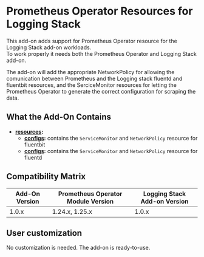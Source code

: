 # Prometheus Operator Resources for Logging Stack

This add-on adds support for Prometheus Operator resource for the Logging Stack add-on workloads.  
To work properly it needs both the Prometheus Operator and Logging Stack add-on.

The add-on will add the appropriate NetworkPolicy for allowing the comunication between Prometheus and the
Logging stack fluentd and fluentbit resources, and the SerciceMonitor resources for letting the Prometheus Operator
to generate the correct configuration for scraping the data.

## What the Add-On Contains

- **[resources](./resources):**
  - **[configs](./resources/fluentbit):** contains the `ServiceMonitor` and `NetworkPolicy` resource for fluentbit
  - **[configs](./resources/fluentd):** contains the `ServiceMonitor` and `NetworkPolicy` resource for fluentd

## Compatibility Matrix

| Add-On Version | Prometheus Operator Module Version | Logging Stack Add-on Version |
|----------------|------------------------------------|------------------------------|
| 1.0.x          | 1.24.x, 1.25.x                     | 1.0.x                        |

## User customization

No customization is needed. The add-on is ready-to-use.
